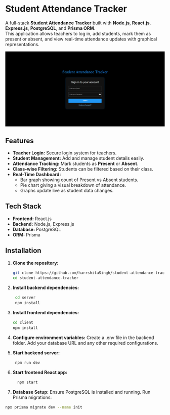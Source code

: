 # Student Attendance Tracker

A full-stack **Student Attendance Tracker** built with **Node.js**, **React.js**, **Express.js**, **PostgreSQL**, and **Prisma ORM**.  
This application allows teachers to log in, add students, mark them as present or absent, and view real-time attendance updates with graphical representations.

![Login Screenshot](client/src/Assets/Images/loginss.png)

## Features

- **Teacher Login:** Secure login system for teachers.
- **Student Management:** Add and manage student details easily.
- **Attendance Tracking:** Mark students as **Present** or **Absent**.
- **Class-wise Filtering:** Students can be filtered based on their class.
- **Real-Time Dashboard:** 
  - Bar graph showing count of Present vs Absent students.
  - Pie chart giving a visual breakdown of attendance.
  - Graphs update live as student data changes.

## Tech Stack

- **Frontend:** React.js
- **Backend:** Node.js, Express.js
- **Database:** PostgreSQL
- **ORM:** Prisma

## Installation

1. **Clone the repository:**
   ```bash
   git clone https://github.com/harrshitaSingh/student-attendance-tracker.git
   cd student-attendance-tracker
   
2. **Install backend dependencies:**
    ```bash
     cd server
     npm install

4. **Install frontend dependencies:**
    ```bash
    cd client
    npm install

6. **Configure environment variables:**
   Create a .env file in the backend folder.
   Add your database URL and any other required configurations.

7. **Start backend server:**
      ```bash
       npm run dev

8. **Start frontend React app:**
    ```bash
      npm start

10. **Database Setup:**
   Ensure PostgreSQL is installed and running.
   Run Prisma migrations:
   ```bash
   npx prisma migrate dev --name init


